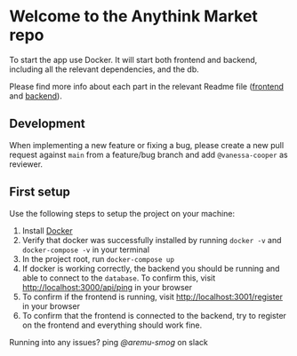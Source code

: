 # Welcome to the Anythink Market repo

To start the app use Docker. It will start both frontend and backend, including all the relevant dependencies, and the db.

Please find more info about each part in the relevant Readme file ([frontend](frontend/readme.md) and [backend](backend/README.md)).

## Development

When implementing a new feature or fixing a bug, please create a new pull request against `main` from a feature/bug branch and add `@vanessa-cooper` as reviewer.

## First setup

Use the following steps to setup the project on your machine:

1. Install [Docker](https://docs.docker.com/get-docker/)
2. Verify that docker was successfully installed by running `docker -v` and `docker-compose -v` in your terminal
3. In the project root, run `docker-compose up`
4. If docker is working correctly, the backend you should be running and able to connect to the `database`. To confirm this, visit [http://localhost:3000/api/ping](http://localhost:3000/api/ping) in your browser
5. To confirm if the frontend is running, visit [http://localhost:3001/register](http://localhost:3001/register) in your browser
6. To confirm that the frontend is connected to the backend, try to register on the frontend and everything should work fine.

Running into any issues? ping _@aremu-smog_ on slack
